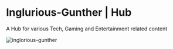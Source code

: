 # Inglurious-Gunther | Hub
A Hub for various Tech, Gaming and Entertainment related content

![inglorious-gunther](https://user-images.githubusercontent.com/103185065/165520055-61f8108c-0355-4a97-aa5e-47f39e7b160a.png)

